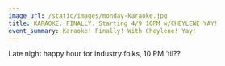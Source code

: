 ```yaml
---
image_url: /static/images/monday-karaoke.jpg
title: KARAOKE. FINALLY. Starting 4/9 10PM w/CHEYLENE YAY!
event_summary: Karaoke! Finally! With Cheylene! Yay!
---
```


Late night happy hour for industry folks, 10 PM &lsquo;til??
